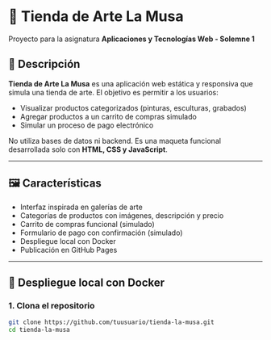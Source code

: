 # 🎨 Tienda de Arte La Musa

Proyecto para la asignatura **Aplicaciones y Tecnologías Web - Solemne 1**

## 📌 Descripción

**Tienda de Arte La Musa** es una aplicación web estática y responsiva que simula una tienda de arte. El objetivo es permitir a los usuarios:

- Visualizar productos categorizados (pinturas, esculturas, grabados)
- Agregar productos a un carrito de compras simulado
- Simular un proceso de pago electrónico

No utiliza bases de datos ni backend. Es una maqueta funcional desarrollada solo con **HTML, CSS y JavaScript**.

---

## 🖼️ Características

- Interfaz inspirada en galerías de arte
- Categorías de productos con imágenes, descripción y precio
- Carrito de compras funcional (simulado)
- Formulario de pago con confirmación (simulado)
- Despliegue local con Docker
- Publicación en GitHub Pages

---

## 🚀 Despliegue local con Docker

### 1. Clona el repositorio

```bash
git clone https://github.com/tuusuario/tienda-la-musa.git
cd tienda-la-musa
